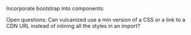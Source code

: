 Incorporate bootstrap into components:

Open questions:
Can vulcanized use a min version of a CSS or a link to a CDN URL instead of inlining all the styles in an import?
